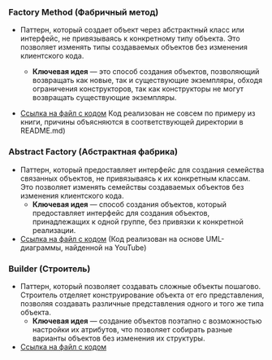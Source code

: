 ### Factory Method (Фабричный метод)

- Паттерн, который создает объект через абстрактный класс или интерфейс, не привязываясь к конкретному типу объекта.
  Это позволяет изменять типы создаваемых объектов без изменения клиентского кода.
    - **Ключевая идея** — это способ создания объектов, позволяющий возвращать как новые, так и существующие экземпляры,
      обходя ограничения конструкторов, так как конструкторы не могут возвращать существующие экземпляры.

- [Ссылка на файл с кодом](https://github.com/COD-e-x/design_patterns_lab/blob/main/design_patterns_immersion_book/patterns/creational_patterns/factory_method/create_transport.py)
  Код реализован не совсем по примеру из книги, причины объясняются в соответствующей директории в README.md)

### Abstract Factory (Абстрактная фабрика)

- Паттерн, который предоставляет интерфейс для создания семейства связанных объектов, не привязываясь к их конкретным
  классам. Это позволяет изменять семействы создаваемых объектов без изменения клиентского кода.
    - **Ключевая идея** — способ создания объектов, который предоставляет интерфейс для создания объектов, принадлежащих
      к одной группе, без привязки к конкретной реализации.
- [Ссылка на файл с кодом](https://github.com/COD-e-x/design_patterns_lab/blob/main/design_patterns_immersion_book/patterns/creational_patterns/abstract_factory/blacksmith_factory.py)
  (Код реализован на основе UML-диаграммы, найденной на YouTube)

### Builder (Строитель)

- Паттерн, который позволяет создавать сложные объекты пошагово. Строитель отделяет конструирование объекта от его
  представления, позволяя создавать различные представления одного и того же типа объекта.
    - **Ключевая идея** — создание объектов поэтапно с возможностью настройки их атрибутов, что позволяет собирать
      разные варианты объектов без изменения их структуры.
- [Ссылка на файл с кодом](https://github.com/COD-e-x/design_patterns_lab/blob/main/design_patterns_immersion_book/patterns/creational_patterns/builder/car_builder.py)
